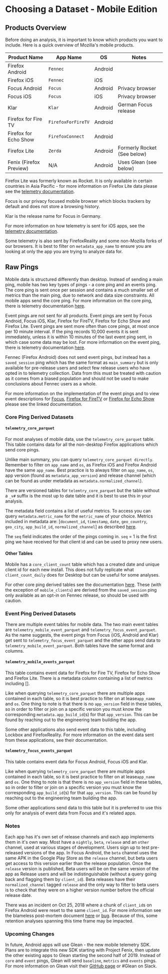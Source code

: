 # Choosing a Dataset - Mobile Edition

## Products Overview 

Before doing an analysis, it is important to know which products you want to include. Here is a quick overview of Mozilla's mobile products. 


| Product Name           | App Name           | OS      | Notes                            |
| ---------------------- | ------------------ | ------- | -------------------------------- |
| Firefox Android        | `Fennec`           | Android |                                  |
| Firefox iOS            | `Fennec`           | iOS     |                                  |
| Focus Android          | `Focus`            | Android | Privacy browser                  |
| Focus iOS              | `Focus`            | iOS     | Privacy browser                  |
| Klar                   | `Klar`             | Android | German Focus release             |
| Firefox for Fire TV    | `FirefoxForFireTV` | Android |                                  |
| Firefox for Echo Show  | `FirefoxConnect`   | Android |                                  |
| Firefox Lite           | `Zerda`            | Android | Formerly Rocket (See below)      |
| Fenix (Firefox Preview)| N/A                | Android | Uses Glean (see below)           |

Firefox Lite was formerly known as Rocket. It is only available in certain countries in Asia Pacific - for more information on Firefox Lite data please see the [telemetry documentation](https://github.com/mozilla-tw/FirefoxLite/blob/master/docs/telemetry.md). 

Focus is our privacy focused mobile browser which blocks trackers by default and does not store a browsing history. 

Klar is the release name for Focus in Germany. 

For more information on how telemetry is sent for iOS apps, see the [telemetry documentation](https://github.com/mozilla-mobile/telemetry-ios).  

Some telemetry is also sent by FirefoxReality and some non-Mozilla forks of our browsers.  It is best to filter on `metadata_app_name` to ensure you are looking at only the app you are trying to analyze data for. 


## Raw Pings 

Mobile data is structured differently than desktop. Instead of sending a main ping, mobile has two key types of pings - a core ping and an events ping. The core ping is sent once per session and contains a much smaller set of metrics than the main ping, due to network and data size constraints. All mobile apps send the core ping. For more information on the core ping, there is telemetry documentation [here](https://firefox-source-docs.mozilla.org/toolkit/components/telemetry/telemetry/data/core-ping.html).  

Event pings are not sent for all products. Event pings are sent by Focus Android, Focus iOS, Klar, Firefox for FireTV, Firefox for Echo Show and Firefox Lite. Event pings are sent more often than core pings, at most once per 10 minute interval.  If the ping records 10,000 events it is sent immediately, unless it is within 10 minutes of the last event ping sent, in which case some data may be lost.  For more information on the event ping, there is telemetry documentation [here](https://firefox-source-docs.mozilla.org/toolkit/components/telemetry/telemetry/data/event-ping.html).  

Fennec (Firefox Android) does not send event pings, but instead has a `saved_session` ping which has the same format as `main_summary` but is only available for pre-release users and select few release users who have opted in to telemetry collection.  Data from this must be treated with caution as it comes from a biased population and should not be used to make conclusions about Fennec users as a whole.  

For more information on the implementation of the event pings and to view event descriptions for [Focus](https://github.com/mozilla-mobile/focus-android/blob/master/docs/Telemetry.md), [Firefox for FireTV](https://github.com/mozilla-mobile/firefox-tv/blob/master/docs/telemetry.md) or [Firefox for Echo Show](https://github.com/mozilla-mobile/firefox-echo-show/blob/master/docs/telemetry.md) please see the linked documentation.


### Core Ping Derived Datasets

#### `telemetry_core_parquet`

For most analyses of mobile data, use the `telemetry_core_parquet` table. This table contains data for all the non-desktop Firefox applications which send core pings. 

Unlike main summary, you can query `telemetry_core_parquet directly`. Remember to filter on `app_name` and `os`, as Firefox iOS and Firefox Android have the same `app_name`. Best practice is to always filter on `app_name`, `os`, app version (found as `metadata_app_version`) and release channel (which can be found as under metadata as `metadata.normalized_channel`). 

There are versioned tables for `telemtry_core_parquet` but the table without a `_v#` suffix is the most up to date table and it is best to use this in your analysis. 

The metadata field contains a list of useful metrics. To access you can query `metadata.metric_name` for the `metric_name` of your choice.  Metrics included in metadata are: [`document_id`, `timestamp`, `date`, `geo_country`, `geo_city`, `app_build_id`, `normalized_channel`] as described [here](https://github.com/mozilla-services/mozilla-pipeline-schemas/blob/dev/schemas/telemetry/core/core.9.parquetmr.txt).  

The `seq` field indicates the order of the pings coming in. `seq` = 1 is the first ping we have received for that client id and can be used to proxy new users. 


#### Other Tables

Mobile has a `core_client_count` table which has a created date and unique client id for each new install. This does not fully replicate what `client_count_daily` does for Desktop but can be useful for some analyses. 

For other core ping derived tables see the documentation [here](https://wiki.mozilla.org/Mobile/Metrics/Redash).  These (with the exception of `mobile_clients`) are derived from the `saved_session` ping only available as an opt-in on Fennec release, so should be used with caution.


### Event Ping Derived Datasets 
 
There are multiple event tables for mobile data. The two main event tables are `telemetry_mobile_event_parquet` and `telemetry_focus_event_parquet`.  As the name suggests, the event pings from Focus (iOS, Android and Klar) get sent to `telemetry_focus_event_parquet` and the other apps send data to `telemetry_mobile_event_parquet`.  Both tables have the same format and columns. 


#### `telemetry_mobile_events_parquet`

This table contains event data for Firefox for Fire TV, Firefox for Echo Show and Firefox Lite. There is a metadata column containing a list of metrics including [].  

Like when querying `telemetry_core_parquet` there are multiple apps contained in each table, so it is best practice to filter on at lease`app_name` and `os`.  One thing to note is that there is no `app_version` field in these tables, so in order to filter or join on a specific version you must know the corresponding `metadata.app_build_id`(s) for that `app_version`.  This can be found by reaching out to the engineering team building the app. 

Some other applications also send event data to this table, including Lockbox and FirefoxReality.  For more information on the event data sent from these applications, see their documentation. 

 
#### `telemetry_focus_events_parquet`

This table contains event data for Focus Android, Focus iOS and Klar.

Like when querying `telemetry_core_parquet` there are multiple apps contained in each table, so it is best practice to filter on at lease`app_name` and `os`.  One thing to note is that there is no `app_version` field in these tables, so in order to filter or join on a specific version you must know the corresponding `app_build_id`(s) for that `app_version`.  This can be found by reaching out to the engineering team building the app. 

Some other applications send data to this table but it is preferred to use this only for analysis of event data from Focus and it's related apps. 

### Notes 

Each app has it's own set of release channels and each app implements them in it's own way.  Most have a `nightly`, `beta`, `release` and an `other` channel, used at various stages of development.  Users sign up to test pre-released versions of the app.  In Focus Android, the `beta` channel uses the same APK in the Google Play Store as the `release` channel, but beta users get access to this version earlier than the release population. Once the `release` version is published, Beta users will be on the same version of the app as Release users and will be indistinguishable (without a query going back and flagging them by `client_id`). Beta releases have their `normalized_channel` tagged `release` and the only way to filter to beta users is to check that they were on a higher version number before the official release date. 

There was an incident on Oct 25, 2018 where a chunk of `client_id`s on Firefox Android were reset to the same `client_id`.  For more information see the blameless post-mortem document [here](https://docs.google.com/document/d/1r1PDQnqhsrPkft0pB46v9uhXGxR_FzK4laKJLGttXdA) or [bug](https://bugzilla.mozilla.org/show_bug.cgi?id=1501329).  Because of this, some retention analyses spanning this time frame may be impacted.   

### Upcoming Changes

In future, Android apps will use Glean - the new mobile telemetry SDK. Plans are to integrate this new SDK starting with Project Fenix, then update the other existing apps to Glean starting the second half of 2019. Instead of `core` and `event` pings, Glean will send `baseline`, `metrics` and `events` pings. For more information on Glean visit their [GitHub page](https://github.com/mozilla-mobile/android-components/tree/master/components/service/glean/#contact) or #Glean on Slack.  




